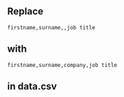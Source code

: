 ## Replace

    firstname,surname,,job title

## with

    firstname,surname,company,job title

## in data.csv
